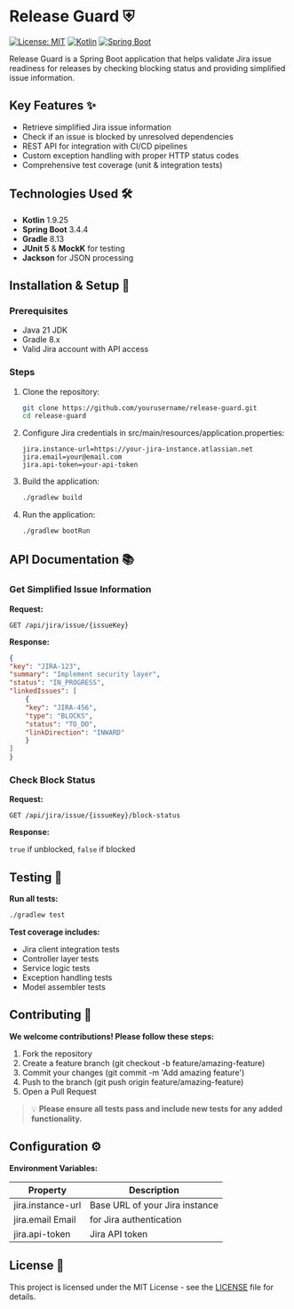 # Release Guard ⛨

[![License: MIT](https://img.shields.io/badge/License-MIT-yellow.svg)](https://opensource.org/licenses/MIT)
[![Kotlin](https://img.shields.io/badge/Kotlin-1.9.25-blue.svg?logo=kotlin)](https://kotlinlang.org)
[![Spring Boot](https://img.shields.io/badge/Spring%20Boot-3.4.4-brightgreen.svg)](https://spring.io/projects/spring-boot)

Release Guard is a Spring Boot application that helps validate Jira issue readiness for releases by checking blocking status and providing simplified issue information.

## Key Features ✨

- Retrieve simplified Jira issue information
- Check if an issue is blocked by unresolved dependencies
- REST API for integration with CI/CD pipelines
- Custom exception handling with proper HTTP status codes
- Comprehensive test coverage (unit & integration tests)

## Technologies Used 🛠️

- **Kotlin** 1.9.25
- **Spring Boot** 3.4.4
- **Gradle** 8.13
- **JUnit 5** & **MockK** for testing
- **Jackson** for JSON processing

## Installation & Setup 🚀

### Prerequisites
- Java 21 JDK
- Gradle 8.x
- Valid Jira account with API access

### Steps
1. Clone the repository:
   ```bash
   git clone https://github.com/yourusername/release-guard.git
   cd release-guard
   ```

2. Configure Jira credentials in src/main/resources/application.properties:
    ```properties
    jira.instance-url=https://your-jira-instance.atlassian.net
    jira.email=your@email.com
    jira.api-token=your-api-token
    ```

3. Build the application:
    ```bash
    ./gradlew build
    ```

4. Run the application:
    ```bash
    ./gradlew bootRun
    ```

## API Documentation 📚
### Get Simplified Issue Information

**Request:**
```http
GET /api/jira/issue/{issueKey}
```

**Response:**

```json
{
"key": "JIRA-123",
"summary": "Implement security layer",
"status": "IN_PROGRESS",
"linkedIssues": [
    {
    "key": "JIRA-456",
    "type": "BLOCKS",
    "status": "TO_DO",
    "linkDirection": "INWARD"
    }
]
}
```

### Check Block Status

**Request:**

```http
GET /api/jira/issue/{issueKey}/block-status
```

**Response:**

`true` if unblocked, `false` if blocked

## Testing 🧪
**Run all tests:**

```bash
./gradlew test
```

**Test coverage includes:**
- Jira client integration tests
- Controller layer tests
- Service logic tests
- Exception handling tests
- Model assembler tests

## Contributing 🤝
**We welcome contributions! Please follow these steps:**
1. Fork the repository
2. Create a feature branch (git checkout -b feature/amazing-feature)
3. Commit your changes (git commit -m 'Add amazing feature')
4. Push to the branch (git push origin feature/amazing-feature)
5. Open a Pull Request

> 💡 **Please ensure all tests pass and include new tests for any added functionality.**

## Configuration ⚙️
**Environment Variables:**

Property | Description
------------|-----------
jira.instance-url | Base URL of your Jira instance
jira.email	Email | for Jira authentication
jira.api-token | Jira API token

## License 📄
This project is licensed under the MIT License - see the [LICENSE](LICENSE) file for details.

